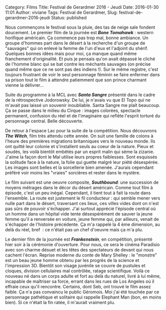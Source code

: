 Category: Films
Title: Festival de Gerardmer 2016 - Jeudi
Date: 2016-01-30 11:01
Author: viviane
Tags: Festival de Gerardmer, 
Slug: festival-de-gerardmer-2016-jeudi
Status: published

Nous commençons le festival sous la pluie, des tas de neige sale fondent doucement. Le premier film de la journée est <strong><em>Bone Tomahawk</em></strong> : western horifique américain. Ça commence pas trop mal, bonne ambiance. Un groupe d'hommes part dans le désert à la recherche d'un groupe de "sauvages" qui on enlevé la femme de l'un d'eux et l'adjoint du shérif. Quelques bonnes idées mais pour moi, ça manque quand même franchement d'originalité. Et puis je pensais qu'on avait dépassé le cliché de l'homme blanc qui se bat contre les méchants sauvages (on précise quand même que ce ne sont pas des indiens !). Sur le même registre, c'est toujours frustrant de voir le seul personnage féminin se faire enfermer dans sa prison tout le film à attendre patiemment que son prince charmant vienne la délivrer... 

Suite du programme à la MCL avec <strong><em>Santa Sangre</em></strong> présenté dans le cadre de la rétrospective Jodorowsky. De lui, je n'avais vu que El Topo qui ne m'avait pas laissé un souvenir inoubliable. Santa Sangre me plaît beaucoup. Ça se passe dans le milieu du Cirque : images colorées, spectacle permanent, confusion du réel et de l'imaginaire qui reflète l'esprit torturé du personnage central. Belle découverte. 

De retour à l'espace Lac pour la suite de la compétition. Nous découvrons <strong><em>The Witch</em></strong>, film très attendu cette année. On suit une famille de colons à l'heure des premières migrations britanniques vers le nouveau monde. Ils ont quitté leur colonie et s'installent seuls au coeur de la nature. Pieux et soudés, les voilà bientôt embêtés par un esprit malin qui sème la zizanie. J'aime la façon dont le Mal utilise leurs propres faiblesses. Sont esquissés la solitude face à la nature, la folie qui guette malgré leur piété désespérée. Les images sont belles et la sorcellerie bien amenée. J'aurais cependant préféré voir moins les "vraies" sorcières et rester dans le mystère. 

Le film suivant est une oeuvre composite, <strong><em>Southbound</em></strong>: une succession de moyens métrages dans le décor du désert américain. Comme tout film à épisode, c'est un peu inégal. Cependant, il tient tout à fait la route dans l'ensemble. La route est justement le fil conducteur : qui semble mener vers nulle part dans le désert, traversant ces lieux, ces villes vides dont on n'est pas sûrs de pouvoir s'échapper. J'ai surtout apprécié l'épisode central où un homme dans un hôpital vide tente désespérément de sauver la jeune femme qu'il a renversée en voiture, jeune femme qui, par ailleurs, venait de s'échapper de l'histoire précédente. Ça m'a rappelé la 4 ème dimension, au delà du réel, bref&nbsp; : ce n'était pas un chef d'oeuvre mais ça m'a plu. 

Le dernier film de la journée est <strong><em>Frankenstein</em></strong>, en compétition, présenté hier soir à la cérémonie d'ouverture. Pour nous, ce sera le cinéma Paradisio avec son charme désuet et les têtes des spectateurs de devant qui nous cachent l'écran. Reprise moderne du conte de Mary Shelley : le "monstre" est un beau jeune homme obtenu par les progrès de la science et l'impression 3D. Bientôt son visage juvénile se couvre de pustules et cloques, division cellulaires mal contrôlée, ratage scientifique. Voilà ce nouveau né dans un corps adulte et fort au delà du naturel, livré à lui même, incapable de maîtriser sa force, errant dans les rues de Los Angeles où il effraie ceux qu'il rencontre. Certains, dont Seb, ont trouvé le film assez faible. Ça n'a pas convaincu le public Géromois. Moi j'ai été touchée par ce personnage pathétique et solitaire qui rappelle Elephant Man (bon, en moins bien). Si ce n'était la fin ratée, il m'aurait vraiment plu.